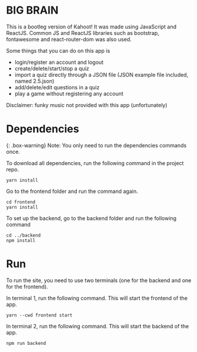 # BIG BRAIN
This is a bootleg version of Kahoot! It was made using JavaScript and ReactJS.
Common JS and ReactJS libraries such as bootstrap, fontawesome and react-router-dom was also used.

Some things that you can do on this app is
- login/register an account and logout
- create/delete/start/stop a quiz
- import a quiz directly through a JSON file (JSON example file included, named 2.5.json)
- add/delete/edit questions in a quiz
- play a game without registering any account

Disclaimer: funky music not provided with this app (unfortunately)

# Dependencies
{: .box-warning}
Note: You only need to run the dependencies commands once.

To download all dependencies, run the following command in the project repo.
```
yarn install
```

Go to the frontend folder and run the command again.
```
cd frontend
yarn install
```

To set up the backend, go to the backend folder and run the following command
```
cd ../backend
npm install
```

# Run
To run the site, you need to use two terminals (one for the backend and one for the frontend).

In terminal 1, run the following command. This will start the frontend of the app.
```
yarn --cwd frontend start
```

In terminal 2, run the following command. This will start the backend of the app.
```
npm run backend
```
